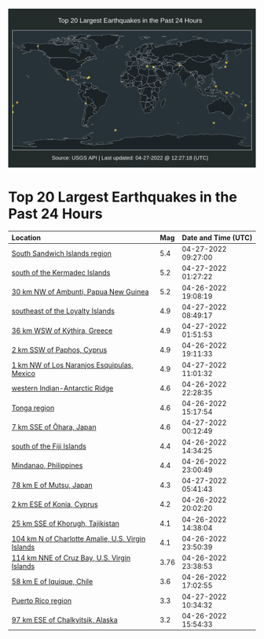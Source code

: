 ![Map](./map.png)

# Top 20 Largest Earthquakes in the Past 24 Hours

| Location | Mag | Date and Time (UTC) |
|:---|:---|:---|
| [South Sandwich Islands region](https://earthquake.usgs.gov/earthquakes/eventpage/us6000hgmt) | 5.4 | 04-27-2022 09:27:00 |
| [south of the Kermadec Islands](https://earthquake.usgs.gov/earthquakes/eventpage/us6000hgkn) | 5.2 | 04-27-2022 01:27:22 |
| [30 km NW of Ambunti, Papua New Guinea](https://earthquake.usgs.gov/earthquakes/eventpage/us6000hghs) | 5.2 | 04-26-2022 19:08:19 |
| [southeast of the Loyalty Islands](https://earthquake.usgs.gov/earthquakes/eventpage/us6000hgml) | 4.9 | 04-27-2022 08:49:17 |
| [36 km WSW of Kýthira, Greece](https://earthquake.usgs.gov/earthquakes/eventpage/us6000hgkt) | 4.9 | 04-27-2022 01:51:53 |
| [2 km SSW of Paphos, Cyprus](https://earthquake.usgs.gov/earthquakes/eventpage/us6000hght) | 4.9 | 04-26-2022 19:11:33 |
| [1 km NW of Los Naranjos Esquipulas, Mexico](https://earthquake.usgs.gov/earthquakes/eventpage/us6000hgnw) | 4.9 | 04-27-2022 11:01:32 |
| [western Indian-Antarctic Ridge](https://earthquake.usgs.gov/earthquakes/eventpage/us6000hgjn) | 4.6 | 04-26-2022 22:28:35 |
| [Tonga region](https://earthquake.usgs.gov/earthquakes/eventpage/us6000hggc) | 4.6 | 04-26-2022 15:17:54 |
| [7 km SSE of Ōhara, Japan](https://earthquake.usgs.gov/earthquakes/eventpage/us6000hgkb) | 4.6 | 04-27-2022 00:12:49 |
| [south of the Fiji Islands](https://earthquake.usgs.gov/earthquakes/eventpage/us6000hgfx) | 4.4 | 04-26-2022 14:34:25 |
| [Mindanao, Philippines](https://earthquake.usgs.gov/earthquakes/eventpage/us6000hgkx) | 4.4 | 04-26-2022 23:00:49 |
| [78 km E of Mutsu, Japan](https://earthquake.usgs.gov/earthquakes/eventpage/us6000hglp) | 4.3 | 04-27-2022 05:41:43 |
| [2 km ESE of Konia, Cyprus](https://earthquake.usgs.gov/earthquakes/eventpage/us6000hgid) | 4.2 | 04-26-2022 20:02:20 |
| [25 km SSE of Khorugh, Tajikistan](https://earthquake.usgs.gov/earthquakes/eventpage/us6000hgfy) | 4.1 | 04-26-2022 14:38:04 |
| [104 km N of Charlotte Amalie, U.S. Virgin Islands](https://earthquake.usgs.gov/earthquakes/eventpage/pr2022116003) | 4.1 | 04-26-2022 23:50:39 |
| [114 km NNE of Cruz Bay, U.S. Virgin Islands](https://earthquake.usgs.gov/earthquakes/eventpage/pr2022116002) | 3.76 | 04-26-2022 23:38:53 |
| [58 km E of Iquique, Chile](https://earthquake.usgs.gov/earthquakes/eventpage/us6000hggr) | 3.6 | 04-26-2022 17:02:55 |
| [Puerto Rico region](https://earthquake.usgs.gov/earthquakes/eventpage/pr2022117000) | 3.3 | 04-27-2022 10:34:32 |
| [97 km ESE of Chalkyitsik, Alaska](https://earthquake.usgs.gov/earthquakes/eventpage/ak0225c3left) | 3.2 | 04-26-2022 15:54:33 |
